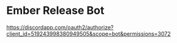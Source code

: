 # Ember Release Bot

https://discordapp.com/oauth2/authorize?client_id=519243998380949505&scope=bot&permissions=3072
